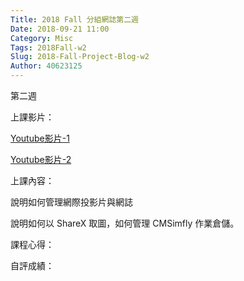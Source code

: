 ```yaml
---
Title: 2018 Fall 分組網誌第二週
Date: 2018-09-21 11:00
Category: Misc
Tags: 2018Fall-w2
Slug: 2018-Fall-Project-Blog-w2
Author: 40623125
---
```


第二週

<!-- PELICAN_END_SUMMARY -->

上課影片：

[Youtube影片-1](https://www.youtube.com/watch?v=hEkMv2KqixY&t=141s)

[Youtube影片-2](https://www.youtube.com/watch?v=PNfuu95a3ns&t=746s)


上課內容：

說明如何管理網際投影片與網誌

說明如何以 ShareX 取圖，如何管理 CMSimfly 作業倉儲。

課程心得：

自評成績：
